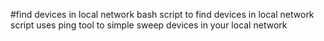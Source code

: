#find devices in local network
bash script to find  devices in local network
script uses ping tool to simple sweep devices in your local network
